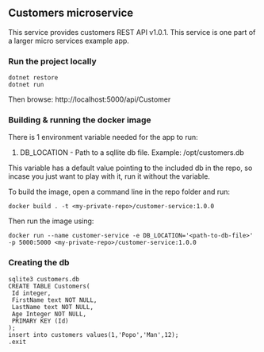 ## Customers microservice
This service provides customers REST API v1.0.1.
This service is one part of a larger micro services example app.

### Run the project locally
```
dotnet restore
dotnet run
```
Then browse: http://localhost:5000/api/Customer

### Building & running the docker image

There is 1 environment variable needed for the app to run:
1. DB_LOCATION - Path to a sqllite db file. Example: /opt/customers.db

This variable has a default value pointing to the included db in the repo,
so incase you just want to play with it, run it without the variable.

To build the image, open a command line in the repo folder and run:
```
docker build . -t <my-private-repo>/customer-service:1.0.0
```

Then run the image using:
```
docker run --name customer-service -e DB_LOCATION='<path-to-db-file>' -p 5000:5000 <my-private-repo>/customer-service:1.0.0
```

### Creating the db
```
sqlite3 customers.db
CREATE TABLE Customers(
 Id integer,
 FirstName text NOT NULL,
 LastName text NOT NULL,
 Age Integer NOT NULL,
 PRIMARY KEY (Id)
);
insert into customers values(1,'Popo','Man',12);
.exit
```
